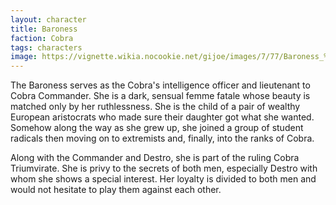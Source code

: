 ```yaml
---
layout: character
title: Baroness
faction: Cobra
tags: characters
image: https://vignette.wikia.nocookie.net/gijoe/images/7/77/Baroness_%28RAH%29_01.jpg/revision/latest?cb=20100216143823
---
```


The Baroness serves as the Cobra's intelligence officer and lieutenant to Cobra Commander. She is a dark, sensual femme fatale whose beauty is matched only by her ruthlessness. She is the child of a pair of wealthy European aristocrats who made sure their daughter got what she wanted. Somehow along the way as she grew up, she joined a group of student radicals then moving on to extremists and, finally, into the ranks of Cobra.

Along with the Commander and Destro, she is part of the ruling Cobra Triumvirate. She is privy to the secrets of both men, especially Destro with whom she shows a special interest. Her loyalty is divided to both men and would not hesitate to play them against each other. 